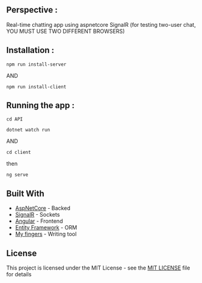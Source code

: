 ## Perspective :

Real-time chatting app using aspnetcore SignalR (for testing two-user chat, YOU MUST USE TWO DIFFERENT BROWSERS)

## Installation :

```
npm run install-server
```

AND

`npm run install-client`

## Running the app :

```
cd API
```

```
dotnet watch run
```

AND

```
cd client
```

then

```
ng serve
```

## Built With

- [AspNetCore](https://nodejs.org) - Backed
- [SignalR](https://github.com/aspnet/SignalR) - Sockets
- [Angular](https://angular.io/) - Frontend
- [Entity Framework](https://github.com/aspnet/EntityFrameworkCore) - ORM
- [My fingers](https://en.wikipedia.org/wiki/Finger) - Writing tool

## License

This project is licensed under the MIT License - see the [MIT LICENSE](https://opensource.org/licenses/MIT) file for details
